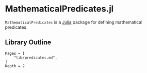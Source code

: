 # MathematicalPredicates.jl

`MathematicalPredicates` is a [Julia](http://julialang.org) package for defining
mathematical predicates.

## Library Outline

```@contents
Pages = [
    "lib/predicates.md",
]
Depth = 2
```
